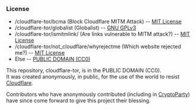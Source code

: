 ### License

* /cloudflare-tor/bcma (Block Cloudflare MITM Attack) -- [MIT License](https://notabug.org/themusicgod1/cloudflare-tor/src/master/bcma/LICENSE.txt)
* /cloudflare-tor/globalist (Globalist) -- [GNU GPLv3](https://notabug.org/themusicgod1/cloudflare-tor/src/master/globalist/LICENSE)
* /cloudflare-tor/ismitmlink/ (Are links vulnerable to MITM attack?) -- [MIT License](https://notabug.org/themusicgod1/cloudflare-tor/src/master/ismitmlink/LICENSE)
* /cloudflare-tor/not_cloudflare/whyrejectme (Which website rejected me?) -- [MIT License](https://notabug.org/themusicgod1/cloudflare-tor/src/master/ismitmlink/LICENSE)
* Else -- [PUBLIC DOMAIN (CC0)](https://web.archive.org/web/https://creativecommons.org/share-your-work/public-domain/cc0/)


This repository, cloudflare-tor, is in the PUBLIC DOMAIN (CC0).  
It was created anonymously, in public, for the use of the world to resist [Cloudflare](https://cloudflare.com/).  
  
Contributors who have anonymously contributed (including in [CryptoParty](https://cryptoparty.at/cryptoparty_wien_53)) have since come forward to give this project their blessing.  
